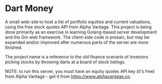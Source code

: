 # Dart Money

A small web-site to host a list of portfolio equities and current valuations,
using the free stock quotes API from Alpha Vantage. This project is being done
primarily as an exercise in learning Golang-based server development and the
Gin web framework. The client-side code is prosaic, but may be expanded and/or
improved after numerous parts of the server are more finished.

The project name is a reference to the old finance scenario of investors
picking stocks by throwing darts at a board of stock listings.

NOTE: to run this server, you must have an equity quotes API key (it's free)
from Alpha Vantage - get it from https://www.alphavantage.co.
